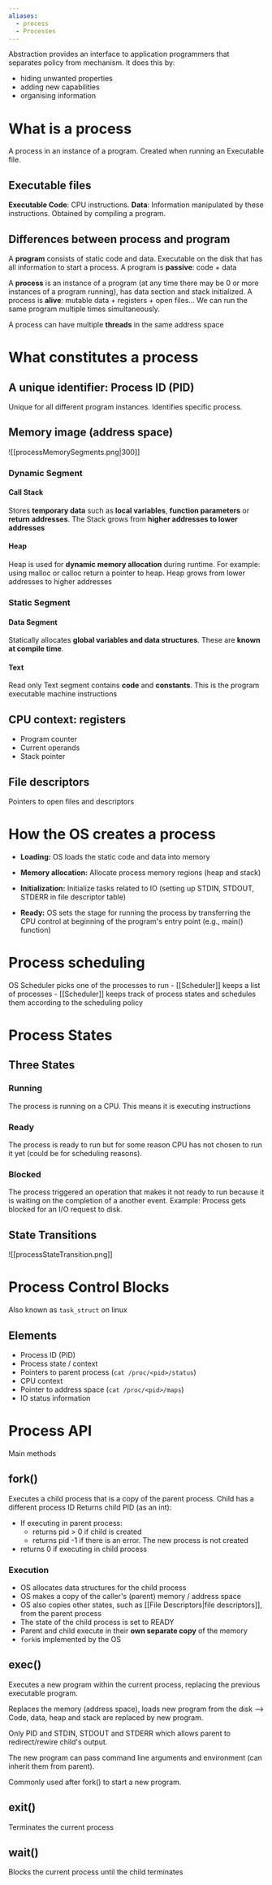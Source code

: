 ```yaml
---
aliases:
  - process
  - Processes
---
```

Abstraction provides an interface to application programmers that separates policy from mechanism.
It does this by:
- hiding unwanted properties
- adding new capabilities
- organising information

# What is a process
A process in an instance of a program. Created when running an Executable file.
## Executable files
**Executable Code**: CPU instructions.
**Data**: Information manipulated by these instructions.
Obtained by compiling a program.
## Differences between process and program
A **program** consists of static code and data. Executable on the disk that has all information to start a process.
A program is **passive**: code + data

A **process** is an instance of a program (at any time there may be 0 or more instances of a program running), has data section and stack initialized.
A process is **alive**: mutable data + registers + open files...
We can run the same program multiple times simultaneously.

A process can have multiple **threads** in the same address space
# What constitutes a process
## A unique identifier: Process ID (PID)
Unique for all different program instances. Identifies specific process.

## Memory image (address space)

![[processMemorySegments.png|300]]

### Dynamic Segment
#### Call Stack
Stores **temporary data** such as **local variables**, **function parameters** or **return addresses**.
The Stack grows from **higher addresses to lower addresses**
#### Heap

Heap is used for **dynamic memory allocation** during runtime. For example: using malloc or calloc return a pointer to heap. Heap grows from lower addresses to higher addresses

### Static Segment
#### Data Segment
Statically allocates **global variables and data structures**. These are **known at compile time**.
#### Text
Read only Text segment contains **code** and **constants**. This is the program executable machine instructions


## CPU context: registers
- Program counter
- Current operands
- Stack pointer

## File descriptors
Pointers to open files and descriptors

# How the OS creates a process

- **Loading:** OS loads the static code and data into memory

- **Memory allocation:** Allocate process memory regions (heap and stack)

- **Initialization:** Initialize tasks related to IO (setting up STDIN, STDOUT, STDERR in file descriptor table)

- **Ready:** OS sets the stage for running the process by transferring the CPU control at beginning of the program's entry point (e.g., main() function)




# Process scheduling
OS Scheduler picks one of the processes to run
	- [[Scheduler]] keeps a list of processes
	- [[Scheduler]] keeps track of process states and schedules them according to the scheduling policy

# Process States
## Three States

### Running
The process is running on a CPU. This means it is executing instructions

### Ready
The process is ready to run but for some reason CPU has not chosen to run it yet (could be for scheduling reasons).

### Blocked
The process triggered an operation that makes it not ready to run because it is waiting on the completion of a another event. Example: Process gets blocked for an I/O request to disk.

## State Transitions
![[processStateTransition.png]]




# Process Control Blocks
Also known as `task_struct` on linux

## Elements
- Process ID (PID)
- Process state / context
- Pointers to parent process (`cat /proc/<pid>/status`)
- CPU context
- Pointer to address space (`cat /proc/<pid>/maps`)
- IO status information

# Process API
Main methods

## fork()
Executes a child process that is a copy of the parent process.
Child has a different process ID
Returns child PID (as an int):
- If executing in parent process:
	- returns pid > 0 if child is created
	- returns pid -1 if there is an error. The new process is not created
- returns 0 if executing in child process

### Execution
- OS allocates data structures for the child process
- OS makes a copy of the caller's (parent) memory / address space
- OS also copies other states, such as [[File Descriptors|file descriptors]], from the parent process
- The state of the child process is set to READY
- Parent and child execute in their **own separate copy** of the memory
- `fork`is implemented by the OS

## exec()
Executes a new program within the current process, replacing the previous executable program.

Replaces the memory (address space), loads new program from the disk --> Code, data, heap and stack are replaced by new program.

Only PID and STDIN, STDOUT and STDERR which allows parent to redirect/rewire child's output.

The new program can pass command line arguments and environment (can inherit them from parent).

Commonly used after fork() to start a new program.
## exit()
Terminates the current process

## wait()
Blocks the current process until the child terminates
